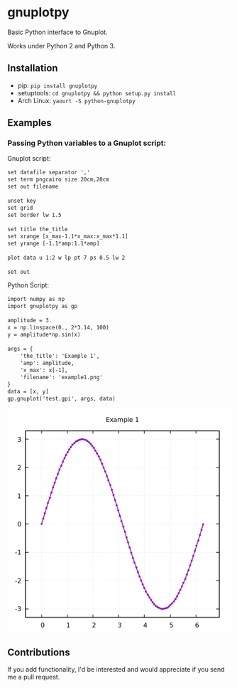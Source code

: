 # gnuplotpy
Basic Python interface to Gnuplot.

Works under Python 2 and Python 3.

##  Installation
* pip: `pip install gnuplotpy`
* setuptools: `cd gnuplotpy && python setup.py install`
* Arch Linux: `yaourt -S python-gnuplotpy`

## Examples
### Passing Python variables to a Gnuplot script:

Gnuplot script:

	set datafile separator ','
	set term pngcairo size 20cm,20cm
	set out filename

	unset key
	set grid
	set border lw 1.5

	set title the_title
	set xrange [x_max-1.1*x_max:x_max*1.1]
	set yrange [-1.1*amp:1.1*amp]

	plot data u 1:2 w lp pt 7 ps 0.5 lw 2

	set out

Python Script:

	import numpy as np
	import gnuplotpy as gp

	amplitude = 3.
	x = np.linspace(0., 2*3.14, 100)
	y = amplitude*np.sin(x)

	args = {
	    'the_title': 'Example 1',
	    'amp': amplitude,
	    'x_max': x[-1],
	    'filename': 'example1.png'
	}
	data = [x, y]
	gp.gnuplot('test.gpi', args, data)
	
![Example 1](./examples/example1.png) 

## Contributions
If you add functionality, I'd be interested and would
appreciate if you send me a pull request.
